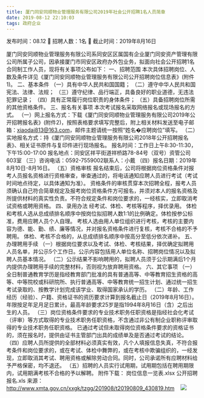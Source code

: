 ```yaml
---
title: 厦门同安同顺物业管理服务有限公司2019年社会公开招聘1名人员简章
date: 2019-08-12 22:10:03
tags: 政府企业
---
```

发布时间：08.12   🌟   招聘人数：1名   🌈   截止时间：2019年8月16日
<!-- more -->
厦门同安同顺物业管理服务有限公司系同安区区属国有企业厦门同安资产管理有限公司所属子公司，因承接厦门市同安区政府办外包业务，拟面向社会公开招聘1名合同制工作人员，现将有关事项公布如下：
一、招聘范围
本次具体招聘岗位、人数及条件详见《厦门同安同顺物业管理服务有限公司公开招聘岗位信息表》(附件1)。
二、基本条件
（一）具有中华人民共和国国籍；
（二）遵守中华人民共和国宪法、法律、法规；
（三）遵守纪律、品行端正，具备良好的职业道德，无违法犯罪记录；
（四）具有正常履行岗位职责的身体条件；
（五）具备招聘岗位所需的其他资格条件。
三、报名有关事项
本次考试报名采取网络报名或现场报名的方式。
（一）网上报名方式：下载《厦门同安同顺物业管理服务有限公司2019年公开招聘报名表》(附件2)，按照表格要求填写完整后，附上相关材料发送至电子邮箱：xiaodai813@163.com，邮件主题请统一按照“姓名�应聘岗位”填写。
（二）实地报名方式：持《厦门同安同顺物业管理服务有限公司2018年公开招聘报名表》、相关证书原件与复印件进行现场报名。
报名时间：工作日上午8:30-11:30，下午15:00-17:00
报名地点：同安区祥平街道祥桥路78-84号（双号）资管公司603室
（三）咨询电话：0592-7559002联系人：小戴
（四）报名日期：2019年8月10日-8月16日。
（五）资格审核
报名结束后，公司将根据岗位资格条件对报考人员报名资格进行资格审查，审查通过的，将电话通知应聘人员进行考试（考试时间地点待定，以具体通知为准）。
资格条件的审核贯穿本次招聘全程，报考人员须确认自己符合简章规定及报考岗位资格条件方可报名，并须对本人的报名资格及所提供材料的真实性负责。不符合规定条件和岗位要求的，一经核实，立即取消考试资格或聘用资格。
四、录用办法
经考试、体检、考核等程序，择优录用。
体检和考核人选从总成绩排名顺序中按岗位拟招聘人数1:1的比例确定。体检按参公标准，费用应聘人员个人自理。
考核人选由用人单位组织进行考核，考核的主要内容为德、能、勤、绩、廉等情况，并对报名资格条件进行复核，考核不合格的不予聘用。
体检、考核不合格的，从总成绩排名顺序中按高分至低分依次递补。
五、办理聘用手续
（一）根据岗位要求以及考试、体检、考核结果，择优确定拟聘用人员名单，并公示5个工作日。公示内容包括用人单位名称、招聘岗位情况以及拟聘人员基本情况。
（二）公示结果不影响聘用的，拟聘人员须于公示期满后1个月内提供办理聘用手续的完整材料，否则视为放弃聘用资格。
六、其它事项
（一）全日制普通教育学历是指经教育部门批准的具有普通高等、中等教育招生资格的高等、中等院校或科研院所、执行普通高等、中等教育统一招生计划、通过统一招生考试录取的、按教学计划完成该学业、取得国家承认的学历。
（二）年龄、工作经历（经验）、户籍、资格证书的资历要求计算到报名截止日（2019年8月16日）。年限按足年足月足日累计。最高年龄要求25岁是指1994年8月16日（含）之后出生的人员。
（三）岗位资格条件要求的专业技术职务任职资格是指经社会化考试（评审）等方式取得的专业技术职务任职资格，不含通过非公有制企业职称评审取得的专业技术职务任职资格。
已通过考试但未取得岗位资格条件要求的资格证书的，须在报名时，提供由证书主管部门出具的成绩单及是否通过考试的结论。
（四）应聘人员所提供的全部材料必须真实有效，凡个人填报信息失真，不符合报考条件和岗位要求的，或在考试、体检中舞弊的，或在考核中欺骗组织的，一经发现，立即取消其考试、聘用资格或解除劳动合同。同时，公司承诺所有应聘材料给予严格保密，均不退还。
（五）招聘的人员实行试用期，试用期包括在聘用期限内，试用期满考核不合格的予以解聘。
附件下载：
岗位信息一览表.xlsx
公开招聘报名.xls
来源：
http://www.xmta.gov.cn/xxgk/tzgg/201908/t20190809_430819.htm
 
 ![](https://cdn.weiweiblog.cn/20181015134814.png)